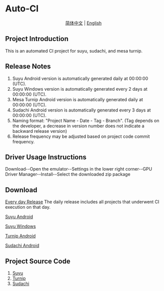 # Auto-CI

<p align="center">
<a href="./README_CN.md">简体中文</a> | <a href="./README.md">English</a>
</p>

## Project Introduction

This is an automated CI project for suyu, sudachi, and mesa turnip.

## Release Notes

1. Suyu Android version is automatically generated daily at 00:00:00 (UTC).
2. Suyu Windows version is automatically generated every 2 days at 00:00:00 (UTC).
3. Mesa Turnip Android version is automatically generated daily at 00:00:00 (UTC).
4. Sudachi Android version is automatically generated every 3 days at 00:00:00 (UTC).
5. Naming format: "Project Name - Date - Tag - Branch". (Tag depends on the developer, a decrease in version number does not indicate a backward release version)
6. Release frequency may be adjusted based on project code commit frequency.

## Driver Usage Instructions

Download--Open the emulator--Settings in the lower right corner--GPU Driver Manager--Install--Select the downloaded zip package

## Download

[Every day Release](https://github.com/ImpXada/Auto-CI/releases)
The daily release includes all projects that underwent CI execution on that day.

[Suyu Android](https://github.com/ImpXada/Auto-CI/releases/tag/suyu-android)

[Suyu Windows](https://github.com/ImpXada/Auto-CI/releases/tag/suyu-windows)

[Turnip Android](https://github.com/ImpXada/Auto-CI/releases/tag/mesa-turnip-android)

[Sudachi Android](https://github.com/ImpXada/Auto-CI/releases/tag/sudachi-android)

## Project Source Code

1. [Suyu](https://git.suyu.dev/suyu/suyu)
2. [Turnip](https://gitlab.freedesktop.org/mesa/mesa)
3. [Sudachi](https://github.com/sudachi-emu/sudachi)
